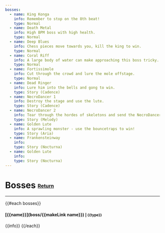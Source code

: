 ```yaml
---
bosses:
  - name: King Konga
    info: Remember to stop on the 8th beat!
    type: Normal
  - name: Death Metal
    info: High BPM boss with high health.
    type: Normal
  - name: Deep Blues
    info: Chess pieces move towards you, kill the king to win.
    type: Normal
  - name: Coral Riff
    info: A large body of water can make approaching this boss tricky.
    type: Normal
  - name: Fortissimole
    info: Cut through the crowd and lure the mole offstage.
    type: Normal
  - name: Dead Ringer
    info: Lure him into the bells and gong to win.
    type: Story (Cadence)
  - name: NecroDancer 1
    info: Destroy the stage and use the lute.
    type: Story (Cadence)
  - name: NecroDancer 2
    info: Tear through the hordes of skeletons and send the NecroDancer to a fiery death.
    type: Story (Melody)
  - name: Golden Lute
    info: A sprawling monster - use the bouncetraps to win!
    type: Story (Aria)
  - name: Frankensteinway
    info: 
    type: Story (Nocturna)
  - name: Golden Lute
    info: 
    type: Story (Nocturna)
---  
```

# Bosses <small><sub><sup>[Return](.)</sup></sub></small>
---
{{#each bosses}}
#### [{{name}}](boss/{{makeLink name}}) <small>| {{type}} </small>  
{{info}}
{{/each}}